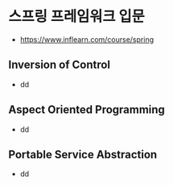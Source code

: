 # 스프링 프레임워크 입문
  * https://www.inflearn.com/course/spring

## **Inversion of Control**
  * dd
  
## **Aspect Oriented Programming**
  * dd
  
## **Portable Service Abstraction**
  * dd
